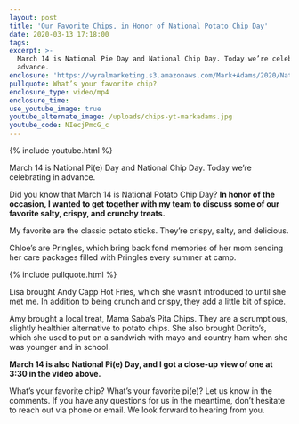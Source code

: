 ```yaml
---
layout: post
title: 'Our Favorite Chips, in Honor of National Potato Chip Day'
date: 2020-03-13 17:18:00
tags:
excerpt: >-
  March 14 is National Pie Day and National Chip Day. Today we’re celebrating in
  advance.
enclosure: 'https://vyralmarketing.s3.amazonaws.com/Mark+Adams/2020/National+Chip+Day.mp4'
pullquote: What’s your favorite chip?
enclosure_type: video/mp4
enclosure_time:
use_youtube_image: true
youtube_alternate_image: /uploads/chips-yt-markadams.jpg
youtube_code: NIecjPmcG_c
---
```


{% include youtube.html %}

March 14 is National Pi(e) Day and National Chip Day. Today we’re celebrating in advance.

Did you know that March 14 is National Potato Chip Day? **In honor of the occasion, I wanted to get together with my team to discuss some of our favorite salty, crispy, and crunchy treats.**

My favorite are the classic potato sticks. They’re crispy, salty, and delicious.

Chloe’s are Pringles, which bring back fond memories of her mom sending her care packages filled with Pringles every summer at camp.

{% include pullquote.html %}

Lisa brought Andy Capp Hot Fries, which she wasn’t introduced to until she met me. In addition to being crunch and crispy, they add a little bit of spice.

Amy brought a local treat, Mama Saba’s Pita Chips. They are a scrumptious, slightly healthier alternative to potato chips. She also brought Dorito’s, which she used to put on a sandwich with mayo and country ham when she was younger and in school.

**March 14 is also National Pi(e) Day, and I got a close-up view of one at 3:30 in the video above.**

What’s your favorite chip? What’s your favorite pi(e)? Let us know in the comments. If you have any questions for us in the meantime, don’t hesitate to reach out via phone or email. We look forward to hearing from you.